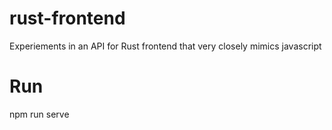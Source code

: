 # rust-frontend
Experiements in an API for Rust frontend that very closely mimics javascript

# Run

  npm run serve
